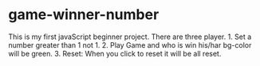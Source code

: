 # game-winner-number
This is my first javaScript beginner project.
There are three player.
	1. Set a number greater than 1 not 1.
	2. Play Game and who is win his/har bg-color will be green.
	3. Reset: When you click to reset it will be all reset. 